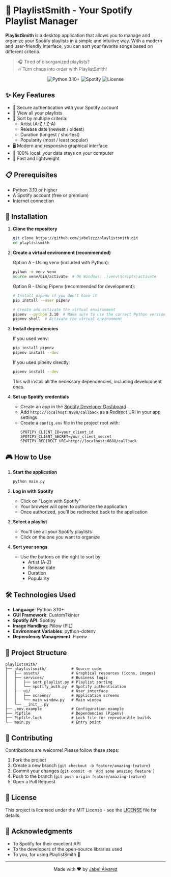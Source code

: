 # 🎵 PlaylistSmith - Your Spotify Playlist Manager

**PlaylistSmith** is a desktop application that allows you to manage and organize your Spotify playlists in a simple and intuitive way. With a modern and user-friendly interface, you can sort your favorite songs based on different criteria.

> 🎧 Tired of disorganized playlists?  
> 🔥 Turn chaos into order with PlaylistSmith!

<p align="center">
  <img src="https://img.shields.io/badge/Python-3.10+-blue?logo=python&logoColor=white" alt="Python 3.10+">
  <img src="https://img.shields.io/badge/Spotify-1DB954?logo=spotify&logoColor=white" alt="Spotify">
  <img src="https://img.shields.io/badge/License-MIT-green" alt="License">
</p>

## ✨ Key Features

- 🔐 Secure authentication with your Spotify account
- 🎵 View all your playlists
- 🧠 Sort by multiple criteria:
  - Artist (A-Z / Z-A)
  - Release date (newest / oldest)
  - Duration (longest / shortest)
  - Popularity (most / least popular)
- 🖥️ Modern and responsive graphical interface
- 💾 100% local: your data stays on your computer
- 🚀 Fast and lightweight

## 📋 Prerequisites

- Python 3.10 or higher
- A Spotify account (free or premium)
- Internet connection

## 🚀 Installation

1. **Clone the repository**
   ```bash
   git clone https://github.com/jabelzzz/playlistsmith.git
   cd playlistsmith
   ```

2. **Create a virtual environment (recommended)**

   Option A - Using venv (included with Python):
   ```bash
   python -m venv venv
   source venv/bin/activate  # On Windows: .\venv\Scripts\activate
   ```

   Option B - Using Pipenv (recommended for development):
   ```bash
   # Install pipenv if you don't have it
   pip install --user pipenv
   
   # Create and activate the virtual environment
   pipenv --python 3.10  # Make sure to use the correct Python version
   pipenv shell  # Activate the virtual environment
   ```

3. **Install dependencies**

   If you used venv:
   ```bash
   pip install pipenv
   pipenv install --dev
   ```

   If you used pipenv directly:
   ```bash
   pipenv install --dev
   ```

   This will install all the necessary dependencies, including development ones.

4. **Set up Spotify credentials**
   - Create an app in the [Spotify Developer Dashboard](https://developer.spotify.com/dashboard/)
   - Add `http://localhost:8888/callback` as a Redirect URI in your app settings
   - Create a `config.env` file in the project root with:
     ```
     SPOTIPY_CLIENT_ID=your_client_id
     SPOTIPY_CLIENT_SECRET=your_client_secret
     SPOTIPY_REDIRECT_URI=http://localhost:8888/callback
     ```

## 🎮 How to Use

1. **Start the application**
   ```bash
   python main.py
   ```

2. **Log in with Spotify**
   - Click on "Login with Spotify"
   - Your browser will open to authorize the application
   - Once authorized, you'll be redirected back to the application

3. **Select a playlist**
   - You'll see all your Spotify playlists
   - Click on the one you want to organize

4. **Sort your songs**
   - Use the buttons on the right to sort by:
     - Artist (A-Z)
     - Release date
     - Duration
     - Popularity

## 🛠️ Technologies Used

- **Language**: Python 3.10+
- **GUI Framework**: CustomTkinter
- **Spotify API**: Spotipy
- **Image Handling**: Pillow (PIL)
- **Environment Variables**: python-dotenv
- **Dependency Management**: Pipenv

## 📁 Project Structure

```
playlistsmith/
├── playlistsmith/           # Source code
│   ├── assets/              # Graphical resources (icons, images)
│   ├── services/            # Business logic
│   │   ├── sort_playlist.py # Playlist sorting
│   │   └── spotify_auth.py  # Spotify authentication
│   ├── ui/                  # User interface
│   │   ├── screens/         # Application screens
│   │   └── main_window.py   # Main window
│   └── __init__.py
├── .env.example             # Configuration example
├── Pipfile                  # Dependencies (Pipenv)
├── Pipfile.lock             # Lock file for reproducible builds
└── main.py                  # Entry point
```

## 🤝 Contributing

Contributions are welcome! Please follow these steps:

1. Fork the project
2. Create a new branch (`git checkout -b feature/amazing-feature`)
3. Commit your changes (`git commit -m 'Add some amazing feature'`)
4. Push to the branch (`git push origin feature/amazing-feature`)
5. Open a Pull Request

## 📄 License

This project is licensed under the MIT License - see the [LICENSE](LICENSE) file for details.

## 🙏 Acknowledgments

- To Spotify for their excellent API
- To the developers of the open-source libraries used
- To you, for using PlaylistSmith 🎵

---

<p align="center">
  Made with ❤️ by <a href="https://github.com/jabelzzz">Jabel Álvarez</a>
</p>
